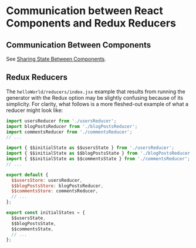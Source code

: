 # Communication between React Components and Redux Reducers

## Communication Between Components

See [Sharing State Between Components](https://react.dev/learn/sharing-state-between-components).

## Redux Reducers

The `helloWorld/reducers/index.jsx` example that results from running the generator with the Redux option may be slightly confusing because of its simplicity. For clarity, what follows is a more fleshed-out example of what a reducer might look like:

```javascript
import usersReducer from './usersReducer';
import blogPostsReducer from './blogPostsReducer';
import commentsReducer from './commentsReducer';
// ...

import { $$initialState as $$usersState } from './usersReducer';
import { $$initialState as $$blogPostsState } from './blogPostsReducer';
import { $$initialState as $$commentsState } from './commentsReducer';
// ...

export default {
  $$usersStore: usersReducer,
  $$blogPostsStore: blogPostsReducer,
  $$commentsStore: commentsReducer,
  // ...
};

export const initialStates = {
  $$usersState,
  $$blogPostsState,
  $$commentsState,
  // ...
};
```
